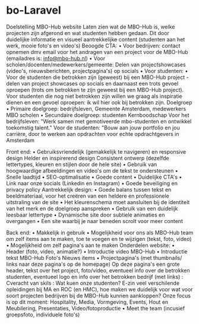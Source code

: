 # bo-Laravel
Doelstelling MBO-Hub website
Laten zien wat de MBO-Hub is, welke projecten zijn afgerond en wat studenten hebben gedaan. Dit door duidelijke informatie en visueel aantrekkelijke content (studenten aan het werk, mooie foto's en video's)
Beoogde CTA:
• Voor bedrijven: contact opnemen dmv email voor het andragen van een project voor de MBO-Hub (emailadres is: info@mbo-hub.nl)
• Voor scholen/docenten/medewerkers/gemeente: Delen van projectshowcases (video's, nieuwsberichten, projectpagina's) op socials
• Voor studenten:
• Voor de studenten die betrokken zijn (geweest) bij een MBO-Hub project - delen van project showcases op socials en daarnaast een trots gevoel oproepen (trots om betrokken te zijn geweest bij een MBO-Hub project).
Voor studenten die nog niet betrokken zijn willen we graag als inspiratie dienen en een gevoel oproepen: ik wil hier ook bij betrokken zijn.
Doelgroep
• Primaire doelgroep: bedrijfsleven, Gemeente Amsterdam, medewerkers MBO scholen
• Secundaire doelgroep: studenten
Kernboodschap
Voor het bedrijfsleven: "Werk samen met gemotiveerde mbo-studenten en ontwikkel toekomstig talent."
Voor de studenten: "Bouw aan jouw portfolio en jou carrière, door te werken aan opdrachten voor echte opdrachtgevers in Amsterdam

Front end:
• Gebruiksvriendelijk (gemakkelijk te navigeren) en responsive design
Helder en inspirerend design
Consistent ontwerp (dezelfde lettertypes, kleuren en stijlen door de hele site)
• Gebruik van hoogwaardige afbeeldingen en video's om de tekst te ondersteunen
• Snelle laadtijd
• SEO-optimalisatie
• Goede content
• Duidelijke CTA's
• Link naar onze socials (Linkedin en Instagram)
• Goede beveiliging en privacy policy
Aantrekkelijk design:
• Goede balans tussen tekst en beeldmateriaal, voor het creëren van een heldere en professionele uitstraling van de site
• Het kleurenschema moet aansluiten bij de identiteit van het merk en de doelgroep aanspreken
• Gebruik van een duidelijk leesbaar lettertype
• Dynamische site door subtiele animaties en overgangen
• Een site waarbij je naar beneden scrolt voor meer content

Back end:
• Makkelijk in gebruik
• Mogelijkheid voor ons als MBO-Hub team om zelf items aan te maken, toe te voegen en te wijzigen (tekst, foto, video)
• Mogelijkheid om zelf pagina's aan te maken
Onderdelen website:
• Header (foto, video, animatie?)
• Introductie video MBO-Hub
• Introductie tekst MBO-Hub
Foto's
Nieuws items
• Projectpagina's (met thumbnails/ links naar deze pagina's op de homepage) Op deze pagina's een grote header, tekst over het project, foto/video, eventueel info over de betrokken studenten, eventueel logo en info over het betrokken bedrijf (met links)
: Cveracht van skils : Wat kuen onze studenten? E-zin veel verschilende
opleidingen bij MA en ROC (en HMC), hoe maken we duidelijk voor wat voor soort projecten bedrijven bij de MBO-Hub kunnen aankloppen? Onze focus is op dit moment: Hospitality, Media, Vormgeving, Events, Hout en Meubilering, Presentaties, Video/fotoproductie
• Meet the team (incusief groepsfoto, individuele foto's)
